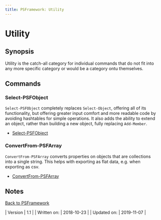 ```yaml
---
title: PSFramework: Utility
---
```

# Utility
## Synopsis

Utility is the catch-all category for individual commands that do not fit into any more specific category or would be a category ontu themselves.

## Commands

### Select-PSFObject

`Select-PSFObject` completely replaces `Select-Object`, offering all of its functionality, but offering greater input comfort and more readable code by avoiding hashtables for simple operations. It also adds the ability to extend an object, rather than building a new object, fully replacing `Add-Member`.

 - [Select-PSFObject](utility/select-psfobject.html)

### ConvertFrom-PSFArray

`ConvertFrom-PSFArray` converts properties on objects that are collections into a single string.
This helps with exporting as flat data, e.g. when exporting as csv.

 - [ConvertFrom-PSFArray](utility/convertfrom-psfarray.html)

## Notes

[Back to PSFramework](https://psframework.org/documentation/documents/psframework.html)

| Version | 1.1 |
| Written on: | 2018-10-23 |
| Updated on: | 2019-11-07 |